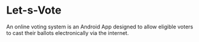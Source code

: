 # Let-s-Vote
An online voting system is an Android App designed to allow eligible voters to cast their ballots electronically via the internet.
